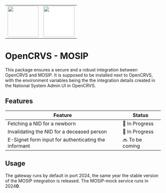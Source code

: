<table>
<tr><td>
<img src="https://www.opencrvs.org/apple-touch-icon.png" height="100">
</td><td>
<img src="https://mosip.io/images/mosipn-logo.png" height="100" style="background:white">
</td></tr></table>

# OpenCRVS - MOSIP

This package ensures a secure and a robust integration between OpenCRVS and MOSIP. It is supposed to be installed next to OpenCRVS, with the environment variables being the the integration details created in the National System Admin UI in OpenCRVS.

## Features

| Feature                                              | Status          |
| ---------------------------------------------------- | --------------- |
| Fetching a NID for a newborn                         | 🚧 In Progress  |
| Invalidating the NID for a deceased person           | 🚧 In Progress  |
| E-Signet form input for authenticating the informant | 🔜 To be coming |

## Usage

The gateway runs by default in port 2024, the same year the stable version of the MOSIP integration is released. The MOSIP-mock service runs in 2024**0**.

